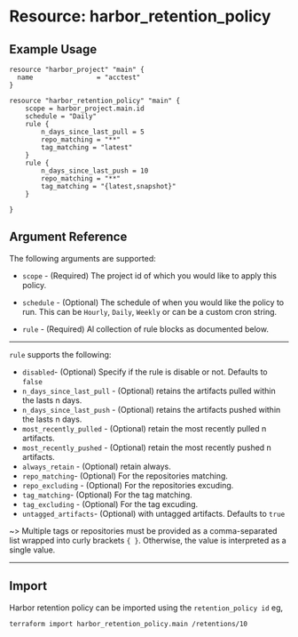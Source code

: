 # Resource: harbor_retention_policy

## Example Usage

```hcl
resource "harbor_project" "main" {
  name                = "acctest"
}

resource "harbor_retention_policy" "main" {
	scope = harbor_project.main.id
	schedule = "Daily"
	rule {
		n_days_since_last_pull = 5
		repo_matching = "**"
		tag_matching = "latest"
	}
	rule {
		n_days_since_last_push = 10
		repo_matching = "**"
		tag_matching = "{latest,snapshot}"
	}

}
```

## Argument Reference
The following arguments are supported:

* `scope` - (Required) The project id of which you would like to apply this policy.

* `schedule` - (Optional) The schedule of when you would like the policy to run. This can be `Hourly`, `Daily`, `Weekly` or can be a custom cron string.

* `rule` - (Required) Al collection of rule blocks as documented below.

---
`rule` supports the following:
* `disabled`- (Optional) Specify if the rule is disable or not. Defaults to `false`
* `n_days_since_last_pull` - (Optional) retains the artifacts pulled within the lasts n days.
* `n_days_since_last_push` - (Optional) retains the artifacts pushed within the lasts n days.
* `most_recently_pulled` - (Optional) retain the most recently pulled n artifacts.
* `most_recently_pushed` - (Optional) retain the most recently pushed n artifacts.
* `always_retain` - (Optional) retain always.
* `repo_matching`- (Optional) For the repositories matching.
* `repo_excluding` - (Optional) For the repositories excuding.
* `tag_matching`- (Optional) For the tag matching.
* `tag_excluding` - (Optional) For the tag excuding.
* `untagged_artifacts`- (Optional) with untagged artifacts. Defaults to `true`

~> Multiple tags or repositories must be provided as a comma-separated list wrapped into curly brackets `{ }`. Otherwise, the value is interpreted as a single value.

---

## Import
Harbor retention policy can be imported using the `retention_policy id` eg,

`
terraform import harbor_retention_policy.main /retentions/10
`
